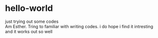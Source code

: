 # hello-world
just trying out some codes  
Am Esther. Tring to familiar with writing codes. 
i do hope i find it intresting and it works out so well
